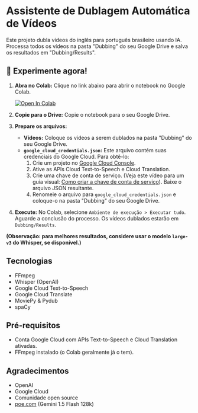 # Assistente de Dublagem Automática de Vídeos

Este projeto dubla vídeos do inglês para português brasileiro usando IA. Processa todos os vídeos na pasta "Dubbing" do seu Google Drive e salva os resultados em "Dubbing/Results".

## 🚀 Experimente agora!

1. **Abra no Colab:** Clique no link abaixo para abrir o notebook no Google Colab.

   [![Open In Colab](https://colab.research.google.com/assets/colab-badge.svg)](https://colab.research.google.com/github/ssousa455/video-dubbing-assistant/blob/main/video_dubbing_assistant.ipynb)

2. **Copie para o Drive:** Copie o notebook para o seu Google Drive.

3. **Prepare os arquivos:**

    - **Vídeos:** Coloque os vídeos a serem dublados na pasta "Dubbing" do seu Google Drive.
    - **`google_cloud_credentials.json`:**  Este arquivo contém suas credenciais do Google Cloud.  Para obtê-lo:
        1. Crie um projeto no [Google Cloud Console](https://console.cloud.google.com/).
        2. Ative as APIs Cloud Text-to-Speech e Cloud Translation.
        3. Crie uma chave de conta de serviço.  (Veja este vídeo para um guia visual: [Como criar a chave de conta de serviço](https://www.youtube.com/watch?v=rWcLDax-VmM)).  Baixe o arquivo JSON resultante.
        4. Renomeie o arquivo para `google_cloud_credentials.json` e coloque-o na pasta "Dubbing" do seu Google Drive.

4. **Execute:** No Colab, selecione `Ambiente de execução > Executar tudo`. Aguarde a conclusão do processo. Os vídeos dublados estarão em `Dubbing/Results`.

**(Observação: para melhores resultados, considere usar o modelo `large-v3` do Whisper, se disponível.)**


## Tecnologias

- FFmpeg
- Whisper (OpenAI)
- Google Cloud Text-to-Speech
- Google Cloud Translate
- MoviePy & Pydub
- spaCy


## Pré-requisitos

- Conta Google Cloud com APIs Text-to-Speech e Cloud Translation ativadas.
- FFmpeg instalado (o Colab geralmente já o tem).


## Agradecimentos

- OpenAI
- Google Cloud
- Comunidade open source
- [poe.com](https://poe.com/) (Gemini 1.5 Flash 128k)
